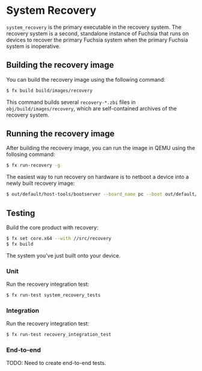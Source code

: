 # System Recovery

`system_recovery` is the primary executable in the recovery system. The recovery
system is a second, standalone instance of Fuchsia that runs on devices to
recover the primary Fuchsia system when the primary Fuchsia system is
inoperative.

## Building the recovery image

You can build the recovery image using the following command:

```sh
$ fx build build/images/recovery
```

This command builds several `recovery-*.zbi` files in
`obj/build/images/recovery`, which are self-contained archives of the
recovery system.

## Running the recovery image

After building the recovery image, you can run the image in QEMU using the
follosing command:

```sh
$ fx run-recovery -g
```

The easiest way to run recovery on hardware is to netboot a device into a newly
built recovery image:

```sh
$ out/default/host-tools/bootserver --board_name pc --boot out/default/obj/build/images/recovery/recovery-eng.zbi
```

## Testing

Build the core product with recovery:

```sh
$ fx set core.x64 --with //src/recovery
$ fx build
```

The system you've just built onto your device.

### Unit

Run the recovery integration test:

```sh
$ fx run-test system_recovery_tests
```

### Integration

Run the recovery integration test:

```sh
$ fx run-test recovery_integration_test
```

### End-to-end

TODO: Need to create end-to-end tests.
